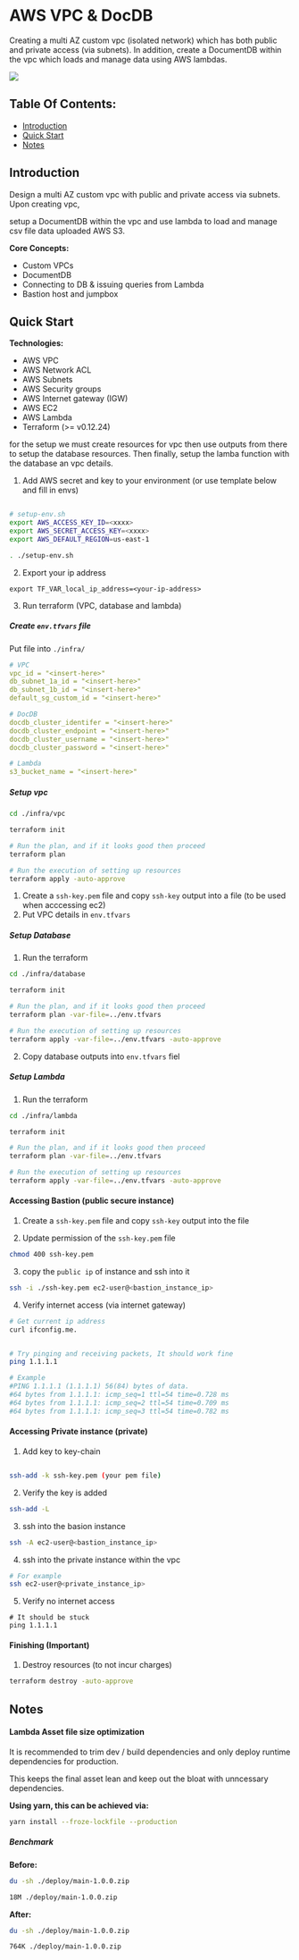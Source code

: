 # AWS VPC & DocDB

Creating a multi AZ custom vpc (isolated network) which has both public and private access (via subnets).
In addition, create a DocumentDB within the vpc which loads and manage data using AWS lambdas.

<img src="./images/aws-vpc-ec2.svg">

## Table Of Contents:

- [Introduction](#Introduction)
- [Quick Start](#quick-start)
- [Notes](#notes)

## Introduction

Design a multi AZ custom vpc with public and private access via subnets. Upon creating vpc, 

setup a DocumentDB within the vpc and use lambda to load and manage csv file data uploaded AWS S3.

**Core Concepts:**

- Custom VPCs
- DocumentDB
- Connecting to DB & issuing queries from Lambda
- Bastion host and jumpbox

## Quick Start

**Technologies:**

- AWS VPC 
- AWS Network ACL
- AWS Subnets
- AWS Security groups 
- AWS Internet gateway (IGW)
- AWS EC2 
- AWS Lambda
- Terraform (>= v0.12.24)


for the setup we must create resources for vpc then use outputs from there to setup the database resources.
Then finally, setup the lamba function with the database an vpc details.

1. Add AWS secret and key to your environment (or use template below and fill in envs)

```sh

# setup-env.sh
export AWS_ACCESS_KEY_ID=<xxxx>
export AWS_SECRET_ACCESS_KEY=<xxxx>
export AWS_DEFAULT_REGION=us-east-1

. ./setup-env.sh

```

2. Export your ip address

```
export TF_VAR_local_ip_address=<your-ip-address>
```

3. Run terraform (VPC, database and lambda)

##### Create `env.tfvars` file

Put file into `./infra/`

```yml
# VPC
vpc_id = "<insert-here>"
db_subnet_1a_id = "<insert-here>"
db_subnet_1b_id = "<insert-here>"
default_sg_custom_id = "<insert-here>"

# DocDB
docdb_cluster_identifer = "<insert-here>"
docdb_cluster_endpoint = "<insert-here>"
docdb_cluster_username = "<insert-here>"
docdb_cluster_password = "<insert-here>"

# Lambda
s3_bucket_name = "<insert-here>"
```

##### Setup vpc

```sh
cd ./infra/vpc

terraform init

# Run the plan, and if it looks good then proceed
terraform plan

# Run the execution of setting up resources
terraform apply -auto-approve
```
1. Create a `ssh-key.pem` file and copy `ssh-key` output into a file (to be used when acccessing ec2)
2. Put VPC details in `env.tfvars`

##### Setup Database

1. Run the terraform 

```sh
cd ./infra/database

terraform init

# Run the plan, and if it looks good then proceed
terraform plan -var-file=../env.tfvars

# Run the execution of setting up resources
terraform apply -var-file=../env.tfvars -auto-approve
```

2. Copy database outputs into `env.tfvars` fiel

##### Setup Lambda

1. Run the terraform 

```sh
cd ./infra/lambda

terraform init

# Run the plan, and if it looks good then proceed
terraform plan -var-file=../env.tfvars

# Run the execution of setting up resources
terraform apply -var-file=../env.tfvars -auto-approve
```

#### Accessing Bastion (public secure instance)


1. Create a `ssh-key.pem` file and copy `ssh-key` output into the file  

2. Update permission of the `ssh-key.pem` file  

```sh
chmod 400 ssh-key.pem
```

3. copy the `public ip` of instance and ssh into it   

```sh
ssh -i ./ssh-key.pem ec2-user@<bastion_instance_ip>
```

4. Verify internet access (via internet gateway)  

```sh
# Get current ip address
curl ifconfig.me.


# Try pinging and receiving packets, It should work fine 
ping 1.1.1.1

# Example
#PING 1.1.1.1 (1.1.1.1) 56(84) bytes of data.
#64 bytes from 1.1.1.1: icmp_seq=1 ttl=54 time=0.728 ms
#64 bytes from 1.1.1.1: icmp_seq=2 ttl=54 time=0.709 ms
#64 bytes from 1.1.1.1: icmp_seq=3 ttl=54 time=0.782 ms
```

#### Accessing Private instance (private)


1. Add key to key-chain 

```sh

ssh-add -k ssh-key.pem (your pem file)

```

2. Verify the key is added 

```sh
ssh-add -L
```

3. ssh into the basion instance 

```sh
ssh -A ec2-user@<bastion_instance_ip>
```

4. ssh into the private instance within the vpc

```sh
# For example
ssh ec2-user@<private_instance_ip>
```

5. Verify no internet access

```
# It should be stuck
ping 1.1.1.1
```

#### Finishing (**Important**)

1. Destroy resources (to not incur charges) 

```sh
terraform destroy -auto-approve
```

## Notes

#### Lambda Asset file size optimization 

It is recommended to trim dev / build dependencies and only deploy runtime dependencies for production.

This keeps the final asset lean and keep out the bloat with unncessary dependencies. 

**Using yarn, this can be achieved via:**

```sh
yarn install --froze-lockfile --production
```

##### Benchmark 

**Before:**

```sh
du -sh ./deploy/main-1.0.0.zip

18M	./deploy/main-1.0.0.zip
```

**After:**

```sh
du -sh ./deploy/main-1.0.0.zip

764K ./deploy/main-1.0.0.zip
```
